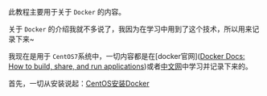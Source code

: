 此教程主要用于关于 `Docker` 的内容。

关于 `Docker` 的介绍我就不多说了，我因为在学习中用到了这个技术，所以用来记录下来~

我现在是用于 `CentOS7`系统中，一切内容都是在[docker官网]([Docker Docs: How to build, share, and run applications](https://docs.docker.com/))或者[中文网](https://vuepress.mirror.docker-practice.com/)中学习并记录下来的。

首先，一切从安装说起：[CentOS安装Docker](CentOS安装Docker.md)